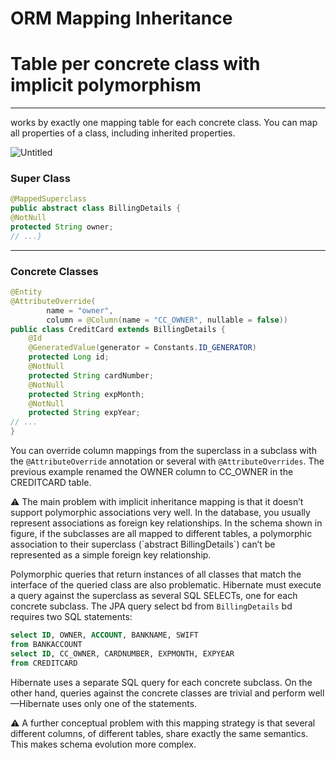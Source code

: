 # ORM Mapping Inheritance

# Table per concrete class with implicit polymorphism

---

works by exactly one mapping table for each concrete class. You can map all properties of a class, including inherited properties.

![Untitled](ORM%20Mapping%20Inheritance%20774467c954a2409caacfe79eab3c8c4d/Untitled.png)

### Super Class

```java
@MappedSuperclass
public abstract class BillingDetails {
@NotNull
protected String owner;
// ...}
```

---

### Concrete Classes

```java
@Entity
@AttributeOverride(
        name = "owner",
        column = @Column(name = "CC_OWNER", nullable = false))
public class CreditCard extends BillingDetails {
    @Id
    @GeneratedValue(generator = Constants.ID_GENERATOR)
    protected Long id;
    @NotNull
    protected String cardNumber;
    @NotNull
    protected String expMonth;
    @NotNull
    protected String expYear;
// ...
}
```

You can override column mappings from the superclass in a subclass with the `@AttributeOverride` annotation or several with `@AttributeOverrides`. The previous example renamed the OWNER column to CC_OWNER in the CREDITCARD table.

<aside>
⚠️ The main problem with implicit inheritance mapping is that it doesn’t support polymorphic associations very well. In the database, you usually represent associations as foreign key relationships. In the schema shown in figure, if the subclasses are all mapped to different tables, a polymorphic association to their superclass (`abstract BillingDetails`) can’t be represented as a simple foreign key relationship.

</aside>

Polymorphic queries that return instances of all classes that match the interface of the queried class are also problematic. Hibernate must execute a query against the superclass as several SQL SELECTs, one for each concrete subclass. The JPA query select bd from `BillingDetails` bd requires two SQL statements:

```sql
select ID, OWNER, ACCOUNT, BANKNAME, SWIFT
from BANKACCOUNT
select ID, CC_OWNER, CARDNUMBER, EXPMONTH, EXPYEAR
from CREDITCARD
```

Hibernate uses a separate SQL query for each concrete subclass. On the other hand, queries against the concrete classes are trivial and perform well—Hibernate uses only one of the statements.

<aside>
⚠️ A further conceptual problem with this mapping strategy is that several different columns, of different tables, share exactly the same semantics. This makes schema evolution more complex.

</aside>